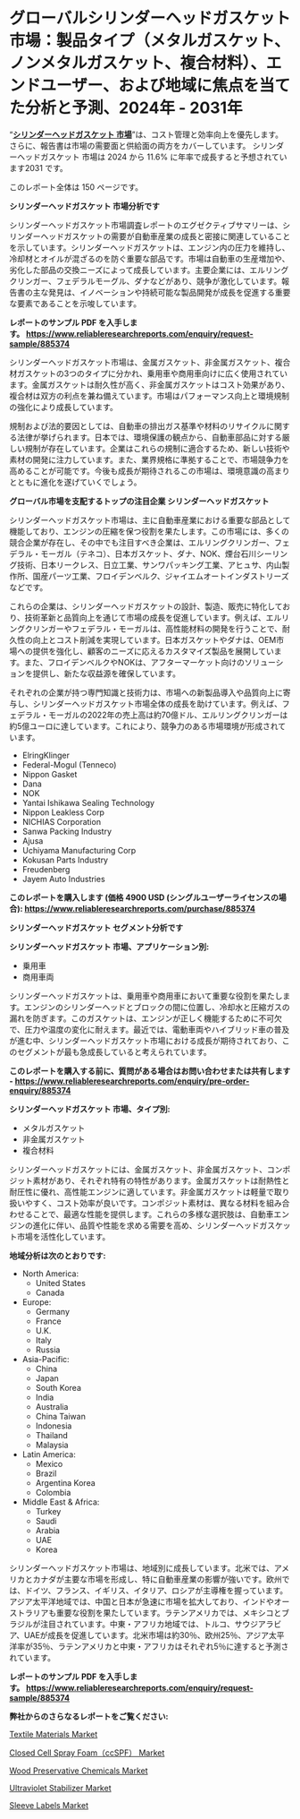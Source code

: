 <p><h1>グローバルシリンダーヘッドガスケット市場：製品タイプ（メタルガスケット、ノンメタルガスケット、複合材料）、エンドユーザー、および地域に焦点を当てた分析と予測、2024年 - 2031年</h1></p><p>&ldquo;<strong><a href="https://www.reliableresearchreports.com/cylinder-head-gasket-r885374?utm_campaign=107&utm_medium=9&utm_source=Github&utm_content=ia&utm_term=11122024&utm_id=cylinder-head-gasket">シリンダーヘッドガスケット 市場</a></strong>&rdquo;は、コスト管理と効率向上を優先します。 さらに、報告書は市場の需要面と供給面の両方をカバーしています。 シリンダーヘッドガスケット 市場は 2024 から 11.6% に年率で成長すると予想されています2031 です。</p>
<p>このレポート全体は 150 ページです。</p>
<p><strong>シリンダーヘッドガスケット 市場分析です</strong></p>
<p><p>シリンダーヘッドガスケット市場調査レポートのエグゼクティブサマリーは、シリンダーヘッドガスケットの需要が自動車産業の成長と密接に関連していることを示しています。シリンダーヘッドガスケットは、エンジン内の圧力を維持し、冷却材とオイルが混ざるのを防ぐ重要な部品です。市場は自動車の生産増加や、劣化した部品の交換ニーズによって成長しています。主要企業には、エルリングクリンガー、フェデラルモーグル、ダナなどがあり、競争が激化しています。報告書の主な発見は、イノベーションや持続可能な製品開発が成長を促進する重要な要素であることを示唆しています。</p></p>
<p><strong>レポートのサンプル PDF を入手します。&nbsp;<a href="https://www.reliableresearchreports.com/enquiry/request-sample/885374?utm_campaign=107&utm_medium=9&utm_source=Github&utm_content=ia&utm_term=11122024&utm_id=cylinder-head-gasket">https://www.reliableresearchreports.com/enquiry/request-sample/885374</a></strong></p>
<p><p>シリンダーヘッドガスケット市場は、金属ガスケット、非金属ガスケット、複合材ガスケットの3つのタイプに分かれ、乗用車や商用車向けに広く使用されています。金属ガスケットは耐久性が高く、非金属ガスケットはコスト効果があり、複合材は双方の利点を兼ね備えています。市場はパフォーマンス向上と環境規制の強化により成長しています。</p><p>規制および法的要因としては、自動車の排出ガス基準や材料のリサイクルに関する法律が挙げられます。日本では、環境保護の観点から、自動車部品に対する厳しい規制が存在しています。企業はこれらの規制に適合するため、新しい技術や素材の開発に注力しています。また、業界規格に準拠することで、市場競争力を高めることが可能です。今後も成長が期待されるこの市場は、環境意識の高まりとともに進化を遂げていくでしょう。</p></p>
<p><strong>グローバル市場を支配するトップの注目企業 シリンダーヘッドガスケット</strong></p>
<p><p>シリンダーヘッドガスケット市場は、主に自動車産業における重要な部品として機能しており、エンジンの圧縮を保つ役割を果たします。この市場には、多くの競合企業が存在し、その中でも注目すべき企業は、エルリングクリンガー、フェデラル・モーガル（テネコ）、日本ガスケット、ダナ、NOK、煙台石川シーリング技術、日本リークレス、日立工業、サンワパッキング工業、アヒュサ、内山製作所、国産パーツ工業、フロイデンベルク、ジャイエムオートインダストリーズなどです。</p><p>これらの企業は、シリンダーヘッドガスケットの設計、製造、販売に特化しており、技術革新と品質向上を通じて市場の成長を促進しています。例えば、エルリングクリンガーやフェデラル・モーガルは、高性能材料の開発を行うことで、耐久性の向上とコスト削減を実現しています。日本ガスケットやダナは、OEM市場への提供を強化し、顧客のニーズに応えるカスタマイズ製品を展開しています。また、フロイデンベルクやNOKは、アフターマーケット向けのソリューションを提供し、新たな収益源を確保しています。</p><p>それぞれの企業が持つ専門知識と技術力は、市場への新製品導入や品質向上に寄与し、シリンダーヘッドガスケット市場全体の成長を助けています。例えば、フェデラル・モーガルの2022年の売上高は約70億ドル、エルリングクリンガーは約5億ユーロに達しています。これにより、競争力のある市場環境が形成されています。</p></p>
<p><ul><li>ElringKlinger</li><li>Federal-Mogul (Tenneco)</li><li>Nippon Gasket</li><li>Dana</li><li>NOK</li><li>Yantai Ishikawa Sealing Technology</li><li>Nippon Leakless Corp</li><li>NICHIAS Corporation</li><li>Sanwa Packing Industry</li><li>Ajusa</li><li>Uchiyama Manufacturing Corp</li><li>Kokusan Parts Industry</li><li>Freudenberg</li><li>Jayem Auto Industries</li></ul></p>
<p><strong>このレポートを購入します (価格 4900 USD (シングルユーザーライセンスの場合):&nbsp;<a href="https://www.reliableresearchreports.com/purchase/885374?utm_campaign=107&utm_medium=9&utm_source=Github&utm_content=ia&utm_term=11122024&utm_id=cylinder-head-gasket">https://www.reliableresearchreports.com/purchase/885374</a></strong></p>
<p><strong>シリンダーヘッドガスケット セグメント分析です</strong></p>
<p><strong>シリンダーヘッドガスケット 市場、アプリケーション別:</strong></p>
<p><ul><li>乗用車</li><li>商用車両</li></ul></p>
<p><p>シリンダーヘッドガスケットは、乗用車や商用車において重要な役割を果たします。エンジンのシリンダーヘッドとブロックの間に位置し、冷却水と圧縮ガスの漏れを防ぎます。このガスケットは、エンジンが正しく機能するために不可欠で、圧力や温度の変化に耐えます。最近では、電動車両やハイブリッド車の普及が進む中、シリンダーヘッドガスケット市場における成長が期待されており、このセグメントが最も急成長していると考えられています。</p></p>
<p><strong>このレポートを購入する前に、質問がある場合はお問い合わせまたは共有します - <a href="https://www.reliableresearchreports.com/enquiry/pre-order-enquiry/885374?utm_campaign=107&utm_medium=9&utm_source=Github&utm_content=ia&utm_term=11122024&utm_id=cylinder-head-gasket">https://www.reliableresearchreports.com/enquiry/pre-order-enquiry/885374</a></strong></p>
<p><strong>シリンダーヘッドガスケット 市場、タイプ別:</strong></p>
<p><ul><li>メタルガスケット</li><li>非金属ガスケット</li><li>複合材料</li></ul></p>
<p><p>シリンダーヘッドガスケットには、金属ガスケット、非金属ガスケット、コンポジット素材があり、それぞれ特有の特性があります。金属ガスケットは耐熱性と耐圧性に優れ、高性能エンジンに適しています。非金属ガスケットは軽量で取り扱いやすく、コスト効率が良いです。コンポジット素材は、異なる材料を組み合わせることで、最適な性能を提供します。これらの多様な選択肢は、自動車エンジンの進化に伴い、品質や性能を求める需要を高め、シリンダーヘッドガスケット市場を活性化しています。</p></p>
<p><strong>地域分析は次のとおりです:</strong></p>
<p><ul>
    <li>
        North America:
        <ul>
            <li>United States</li>
            <li>Canada</li>
        </ul>
    </li>
    <li>
        Europe:
        <ul>
            <li>Germany</li>
            <li>France</li>
            <li>U.K.</li>
            <li>Italy</li>
            <li>Russia</li>
        </ul>
    </li>
    <li>
        Asia-Pacific:
        <ul>
            <li>China</li>
            <li>Japan</li>
            <li>South Korea</li>
            <li>India</li>
            <li>Australia</li>
            <li>China Taiwan</li>
            <li>Indonesia</li>
            <li>Thailand</li>
            <li>Malaysia</li>
        </ul>
    </li>
    <li>
        Latin America:
        <ul>
            <li>Mexico</li>
            <li>Brazil</li>
            <li>Argentina Korea</li>
            <li>Colombia</li>
        </ul>
    </li>
    <li>
        Middle East & Africa:
        <ul>
            <li>Turkey</li>
            <li>Saudi</li>
            <li>Arabia</li>
            <li>UAE</li>
            <li>Korea</li>
        </ul>
    </li>
    </ul></p>
<p><p>シリンダーヘッドガスケット市場は、地域別に成長しています。北米では、アメリカとカナダが主要な市場を形成し、特に自動車産業の影響が強いです。欧州では、ドイツ、フランス、イギリス、イタリア、ロシアが主導権を握っています。アジア太平洋地域では、中国と日本が急速に市場を拡大しており、インドやオーストラリアも重要な役割を果たしています。ラテンアメリカでは、メキシコとブラジルが注目されています。中東・アフリカ地域では、トルコ、サウジアラビア、UAEが成長を促進しています。北米市場は約30％、欧州25％、アジア太平洋率が35％、ラテンアメリカと中東・アフリカはそれぞれ5％に達すると予測されています。</p></p>
<p><strong>レポートのサンプル PDF を入手します。&nbsp;<a href="https://www.reliableresearchreports.com/enquiry/request-sample/885374?utm_campaign=107&utm_medium=9&utm_source=Github&utm_content=ia&utm_term=11122024&utm_id=cylinder-head-gasket">https://www.reliableresearchreports.com/enquiry/request-sample/885374</a></strong></p>
<p><strong>弊社からのさらなるレポートをご覧ください:</strong></p>
<p><p><a href="https://www.linkedin.com/pulse/estimating-size-textile-materials-market-current-cagr-117and-reatf?utm_campaign=107&utm_medium=9&utm_source=Github&utm_content=ia&utm_term=11122024&utm_id=cylinder-head-gasket">Textile Materials Market</a></p><p><a href="https://github.com/petbigbeepjn/Market-Research-Report-List-1/blob/main/closed-cell-spray-foamccspf-market.md?utm_campaign=107&utm_medium=9&utm_source=Github&utm_content=ia&utm_term=11122024&utm_id=cylinder-head-gasket">Closed Cell Spray Foam（ccSPF） Market</a></p><p><a href="https://www.linkedin.com/pulse/navigating-wood-preservative-chemicals-market-incorporating-wxkcf?utm_campaign=107&utm_medium=9&utm_source=Github&utm_content=ia&utm_term=11122024&utm_id=cylinder-head-gasket">Wood Preservative Chemicals Market</a></p><p><a href="https://github.com/dmitriyvo6rog/Market-Research-Report-List-1/blob/main/ultraviolet-stabilizer-market.md?utm_campaign=107&utm_medium=9&utm_source=Github&utm_content=ia&utm_term=11122024&utm_id=cylinder-head-gasket">Ultraviolet Stabilizer Market</a></p><p><a href="https://www.linkedin.com/pulse/growth-potential-sleeve-labels-market-trend-analysis-forecasted-ocn0f?utm_campaign=107&utm_medium=9&utm_source=Github&utm_content=ia&utm_term=11122024&utm_id=cylinder-head-gasket">Sleeve Labels Market</a></p></p>